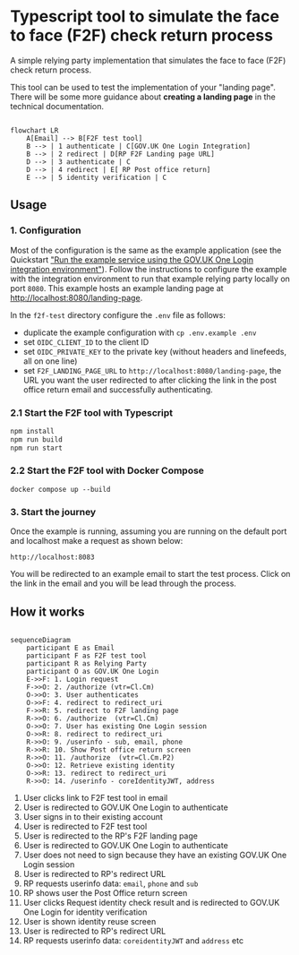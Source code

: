 # Typescript tool to simulate the face to face (F2F) check return process

A simple relying party implementation that simulates the face to face (F2F) check return process.  

This tool can be used to test the implementation of your "landing page". There will be some more guidance about **creating a landing page** in the technical documentation.

```mermaid

flowchart LR
    A[Email] --> B[F2F test tool]
    B --> | 1 authenticate | C[GOV.UK One Login Integration]
    B --> | 2 redirect | D[RP F2F Landing page URL]
    D --> | 3 authenticate | C
    D --> | 4 redirect | E[ RP Post office return]
    E --> | 5 identity verification | C

```

## Usage

### 1. Configuration

Most of the configuration is the same as the example application (see the Quickstart ["Run the example service using the GOV.UK One Login integration environment"](https://docs.sign-in.service.gov.uk/quick-start/#run-the-example-service-using-the-gov-uk-one-login-integration-environment)). Follow the instructions to configure the example with the integration environment to run that example relying party locally on port `8080`. This example hosts an example landing page at <http://localhost:8080/landing-page>.

In the `f2f-test` directory configure the `.env` file as follows:

- duplicate the example configuration with `cp .env.example .env`
- set `OIDC_CLIENT_ID` to the client ID
- set `OIDC_PRIVATE_KEY` to the private key (without headers and linefeeds, all on one line)
- set `F2F_LANDING_PAGE_URL` to `http://localhost:8080/landing-page`, the URL you want the user redirected to after clicking the link in the post office return email and successfully authenticating.

### 2.1 Start the F2F tool with Typescript

```bash
npm install
npm run build
npm run start
```

### 2.2 Start the F2F tool with Docker Compose

`docker compose up --build`

### 3. Start the journey

Once the example is running, assuming you are running on the default port and localhost make a request as shown below:

`http://localhost:8083`

You will be redirected to an example email to start the test process. Click on the link in the email and you will be lead through the process.

## How it works

```mermaid

sequenceDiagram
    participant E as Email
    participant F as F2F test tool    
    participant R as Relying Party
    participant O as GOV.UK One Login
    E->>F: 1. Login request
    F->>O: 2. /authorize (vtr=Cl.Cm)
    O->>O: 3. User authenticates
    O->>F: 4. redirect to redirect_uri
    F->>R: 5. redirect to F2F landing page
    R->>O: 6. /authorize  (vtr=Cl.Cm)
    O->>O: 7. User has existing One Login session
    O->>R: 8. redirect to redirect_uri
    R->>O: 9. /userinfo - sub, email, phone
    R->>R: 10. Show Post office return screen
    R->>O: 11. /authorize  (vtr=Cl.Cm.P2)
    O->>O: 12. Retrieve existing identity
    O->>R: 13. redirect to redirect_uri
    R->>O: 14. /userinfo - coreIdentityJWT, address

```

1. User clicks link to F2F test tool in email
1. User is redirected to GOV.UK One Login to authenticate
1. User signs in to their existing account
1. User is redirected to F2F test tool
1. User is redirected to the RP's F2F landing page
1. User is redirected to GOV.UK One Login to authenticate
1. User does not need to sign because they have an existing GOV.UK One Login session
1. User is redirected to RP's redirect URL
1. RP requests userinfo data: `email`, `phone` and `sub`
1. RP shows user the Post Office return screen
1. User clicks Request identity check result and is redirected to GOV.UK One Login for identity verification
1. User is shown identity reuse screen
1. User is redirected to RP's redirect URL
1. RP requests userinfo data: `coreidentityJWT` and `address` etc
